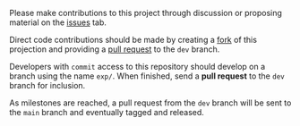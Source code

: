 Please make contributions to this project through discussion or
proposing material on the [issues]() tab.

Direct code contributions should be made by creating a
[fork]() of this projection and providing a
[pull request]() to the `dev` branch.

Developers with `commit` access to this repository
should develop on a branch using the name `exp/`.
When finished, send a **pull request** to the
`dev` branch for inclusion.

As milestones are reached, a pull request from
the `dev` branch will be sent to the `main`
branch and eventually tagged and released.
